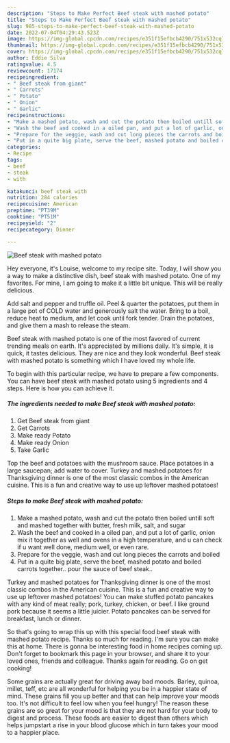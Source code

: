 ```yaml
---
description: "Steps to Make Perfect Beef steak with mashed potato"
title: "Steps to Make Perfect Beef steak with mashed potato"
slug: 985-steps-to-make-perfect-beef-steak-with-mashed-potato
date: 2022-07-04T04:29:43.523Z
image: https://img-global.cpcdn.com/recipes/e351f15efbcb4290/751x532cq70/beef-steak-with-mashed-potato-recipe-main-photo.jpg
thumbnail: https://img-global.cpcdn.com/recipes/e351f15efbcb4290/751x532cq70/beef-steak-with-mashed-potato-recipe-main-photo.jpg
cover: https://img-global.cpcdn.com/recipes/e351f15efbcb4290/751x532cq70/beef-steak-with-mashed-potato-recipe-main-photo.jpg
author: Eddie Silva
ratingvalue: 4.5
reviewcount: 17174
recipeingredient:
- " Beef steak from giant"
- " Carrots"
- " Potato"
- " Onion"
- " Garlic"
recipeinstructions:
- "Make a mashed potato, wash and cut the potato then boiled untill soft and mashed together with butter, fresh milk, salt, and sugar"
- "Wash the beef and cooked in a oiled pan, and put a lot of garlic, onion mix it together as well and ovens in a high temperature, and u can check if u want well done, medium well, or even rare."
- "Prepare for the veggie, wash and cut long pieces the carrots and boiled"
- "Put in a quite big plate, serve the beef, mashed potato and boiled carrots together.. pour the sauce of beef steak.."
categories:
- Recipe
tags:
- beef
- steak
- with

katakunci: beef steak with 
nutrition: 284 calories
recipecuisine: American
preptime: "PT39M"
cooktime: "PT51M"
recipeyield: "2"
recipecategory: Dinner

---
```



![Beef steak with mashed potato](https://img-global.cpcdn.com/recipes/e351f15efbcb4290/751x532cq70/beef-steak-with-mashed-potato-recipe-main-photo.jpg)

Hey everyone, it's Louise, welcome to my recipe site. Today, I will show you a way to make a distinctive dish, beef steak with mashed potato. One of my favorites. For mine, I am going to make it a little bit unique. This will be really delicious.

Add salt and pepper and truffle oil. Peel &amp; quarter the potatoes, put them in a large pot of COLD water and generously salt the water. Bring to a boil, reduce heat to medium, and let cook until fork tender. Drain the potatoes, and give them a mash to release the steam.

Beef steak with mashed potato is one of the most favored of current trending meals on earth. It's appreciated by millions daily. It's simple, it is quick, it tastes delicious. They are nice and they look wonderful. Beef steak with mashed potato is something which I have loved my whole life.


To begin with this particular recipe, we have to prepare a few components. You can have beef steak with mashed potato using 5 ingredients and 4 steps. Here is how you can achieve it.

<!--inarticleads1-->

##### The ingredients needed to make Beef steak with mashed potato:

1. Get  Beef steak from giant
1. Get  Carrots
1. Make ready  Potato
1. Make ready  Onion
1. Take  Garlic


Top the beef and potatoes with the mushroom sauce. Place potatoes in a large saucepan; add water to cover. Turkey and mashed potatoes for Thanksgiving dinner is one of the most classic combos in the American cuisine. This is a fun and creative way to use up leftover mashed potatoes! 

<!--inarticleads2-->

##### Steps to make Beef steak with mashed potato:

1. Make a mashed potato, wash and cut the potato then boiled untill soft and mashed together with butter, fresh milk, salt, and sugar
1. Wash the beef and cooked in a oiled pan, and put a lot of garlic, onion mix it together as well and ovens in a high temperature, and u can check if u want well done, medium well, or even rare.
1. Prepare for the veggie, wash and cut long pieces the carrots and boiled
1. Put in a quite big plate, serve the beef, mashed potato and boiled carrots together.. pour the sauce of beef steak..


Turkey and mashed potatoes for Thanksgiving dinner is one of the most classic combos in the American cuisine. This is a fun and creative way to use up leftover mashed potatoes! You can make stuffed potato pancakes with any kind of meat really; pork, turkey, chicken, or beef. I like ground pork because it seems a little juicier. Potato pancakes can be served for breakfast, lunch or dinner. 

So that's going to wrap this up with this special food beef steak with mashed potato recipe. Thanks so much for reading. I'm sure you can make this at home. There is gonna be interesting food in home recipes coming up. Don't forget to bookmark this page in your browser, and share it to your loved ones, friends and colleague. Thanks again for reading. Go on get cooking!

Some grains are actually great for driving away bad moods. Barley, quinoa, millet, teff, etc are all wonderful for helping you be in a happier state of mind. These grains fill you up better and that can help improve your moods too. It's not difficult to feel low when you feel hungry! The reason these grains are so great for your mood is that they are not hard for your body to digest and process. These foods are easier to digest than others which helps jumpstart a rise in your blood glucose which in turn takes your mood to a happier place.
